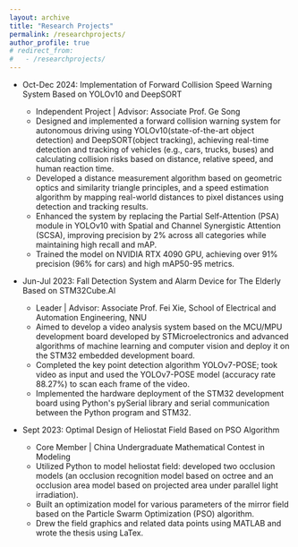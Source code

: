 ```yaml
---
layout: archive
title: "Research Projects"
permalink: /researchprojects/
author_profile: true
# redirect_from: 
#   - /researchprojects/
---
```


* Oct-Dec 2024: Implementation of Forward Collision Speed Warning System Based on YOLOv10 and DeepSORT
  * Independent Project | Advisor: Associate Prof. Ge Song
  * Designed and implemented a forward collision warning system for autonomous driving using
YOLOv10(state-of-the-art object detection) and DeepSORT(object tracking), achieving real-time
detection and tracking of vehicles (e.g., cars, trucks, buses) and calculating collision risks based on
distance, relative speed, and human reaction time.
  * Developed a distance measurement algorithm based on geometric optics and similarity triangle
principles, and a speed estimation algorithm by mapping real-world distances to pixel distances using
detection and tracking results.
  * Enhanced the system by replacing the Partial Self-Attention (PSA) module in YOLOv10 with Spatial and
Channel Synergistic Attention (SCSA), improving precision by 2% across all categories while
maintaining high recall and mAP.
  * Trained the model on NVIDIA RTX 4090 GPU, achieving over 91% precision (96% for cars) and high
mAP50-95 metrics.

* Jun-Jul 2023: Fall Detection System and Alarm Device for The Elderly Based on STM32Cube.Al
  * Leader | Advisor: Associate Prof. Fei Xie, School of Electrical and Automation Engineering, NNU
  * Aimed to develop a video analysis system based on the MCU/MPU development board developed by
STMicroelectronics and advanced algorithms of machine learning and computer vision and deploy it on
the STM32 embedded development board.
  * Completed the key point detection algorithm YOLOv7-POSE; took video as input and used the
YOLOv7-POSE model (accuracy rate 88.27%) to scan each frame of the video.
  * Implemented the hardware deployment of the STM32 development board using Python's pySerial
library and serial communication between the Python program and STM32.

* Sept 2023: Optimal Design of Heliostat Field Based on PSO Algorithm
  * Core Member | China Undergraduate Mathematical Contest in Modeling
  * Utilized Python to model heliostat field: developed two occlusion models (an occlusion recognition
model based on octree and an occlusion area model based on projected area under parallel light
irradiation).
  * Built an optimization model for various parameters of the mirror field based on the Particle Swarm
Optimization (PSO) algorithm.
  * Drew the field graphics and related data points using MATLAB and wrote the thesis using LaTex.
